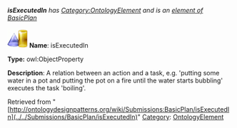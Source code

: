 ___isExecutedIn__ has [Category:OntologyElement](../../Category/OntologyElement "Category:OntologyElement") and is an [element of](../../Property/ElementOf "Property:ElementOf") [BasicPlan](../../Submissions/BasicPlan "Submissions:BasicPlan")_


  




[![ObjectProperty](../../images/thumb/c/c3/ObjectProperty.gif/45px-ObjectProperty.gif)](../../Image/ObjectProperty.gif "ObjectProperty")
__Name__: isExecutedIn 


__Type:__ owl:ObjectProperty 


__Description__: A relation between an action and a task, e.g. 'putting some water in a pot and putting the pot on a fire until the water starts bubbling' executes the task 'boiling'. 





Retrieved from "[http://ontologydesignpatterns.org/wiki/Submissions:BasicPlan/isExecutedIn](../../Submissions/BasicPlan/isExecutedIn)"
 [Category](http://ontologydesignpatterns.org/wiki/Special:Categories "Special:Categories"): [OntologyElement](../../Category/OntologyElement "Category:OntologyElement")